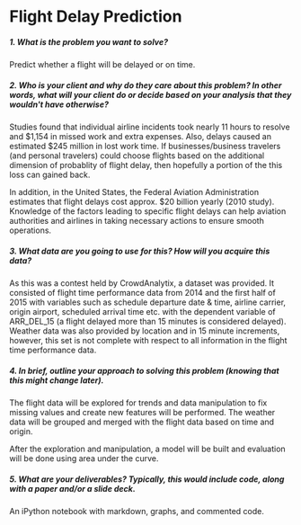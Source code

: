 # Flight Delay Prediction

##### 1. What is the problem you want to solve?

Predict whether a flight will be delayed or on time.

##### 2. Who is your client and why do they care about this problem? In other words, what will your client do or decide based on your analysis that they wouldn't have otherwise?

Studies found that individual airline incidents took nearly 11 hours to resolve and $1,154 in missed work and extra expenses. Also, delays caused an estimated $245 million in lost work time. If businesses/business travelers (and personal travelers) could choose flights based on the additional dimension of probablity of flight delay, then hopefully a portion of the this loss can gained back.

In addition, in the United States, the Federal Aviation Administration estimates that flight delays cost approx. $20 billion yearly (2010 study). Knowledge of the factors leading to specific flight delays can help aviation authorities and airlines in taking necessary actions to ensure smooth operations.

##### 3. What data are you going to use for this? How will you acquire this data?

As this was a contest held by CrowdAnalytix, a dataset was provided. It consisted of flight time performance data from 2014 and the first half of 2015 with variables such as schedule departure date & time, airline carrier, origin airport, scheduled arrival time etc. with the dependent variable of ARR_DEL_15 (a flight delayed more than 15 minutes is considered delayed).
Weather data was also provided by location and in 15 minute increments, however, this set is not complete with respect to all information in the flight time performance data.

##### 4. In brief, outline your approach to solving this problem (knowing that this might change later).

The flight data will be explored for trends and data manipulation to fix missing values and create new features will be performed. The weather data will be grouped and merged with the flight data based on time and origin.

After the exploration and manipulation, a model will be built and evaluation will be done using area under the curve.

##### 5. What are your deliverables? Typically, this would include code, along with a paper and/or a slide deck.

An iPython notebook with markdown, graphs, and commented code.